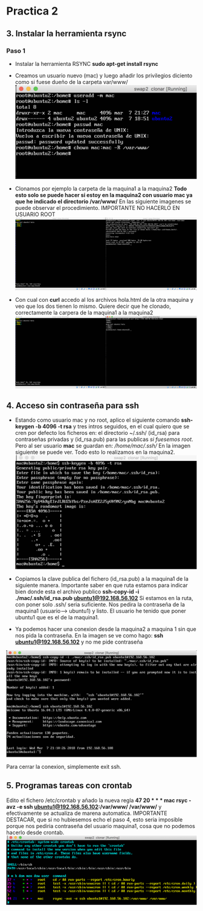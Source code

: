 # Practica 2
## 3. Instalar la herramienta rsync
### Paso 1
+ Instalar la herramienta RSYNC 
**sudo apt-get install rsync**
+ Creamos un usuario nuevo (mac) y luego añadir los privilegios diciento como si fuese dueño de la carpeta var/www/
![img1](https://github.com/miguelUGR/swap1718/blob/master/Practicas/practica2/img1.png)


+ Clonamos por ejemplo la carpeta de la maquina1 a la maquina2
**Todo esto solo se puede hacer si estoy en la maquina2 con usuario mac ya que he indicado el directorio /var/www/**
En las siguiente imagenes se puede observar el procedimiento.
IMPORTANTE NO HACERLO EN USUARIO ROOT
![img2](https://github.com/miguelUGR/swap1718/blob/master/Practicas/practica2/img2.png)

+ Con cual con **curl** accedo al los archivos hola.html de la otra maquina
y veo que los dos tienen lo mismo.
Quiere decir que he clonado, correctamente la carpera de la maquina1 a la maquina2
![img3](https://github.com/miguelUGR/swap1718/blob/master/Practicas/practica2/img3.png)

## 4. Acceso sin contraseña para ssh
+ Estando como usuario mac y no root, aplico el siguiente comando
**ssh-keygen -b 4096 -t rsa**
y tres intros seguidos, en el cual quiero que se cren por defecto los ficheros en:
el directorio ~/.ssh/  (id_rsa) para contraseñas privadas y (id_rsa.pub) para las publicas 
*si fuesemos root*.
Pero al ser usuario **mac** se guardan en: */home/mac/.ssh/*
En la imagen siguiente se puede ver.
Todo esto lo realizamos en la maquina2.
![img4](https://github.com/miguelUGR/swap1718/blob/master/Practicas/practica2/img4.png)

+ Copiamos la clave publica del fichero (id_rsa.pub) a la maquina1 de la siguiente manera.
Importante saber en que ruta estamos para indicar bien donde esta el archivo publico
**ssh-copy-id -i ./mac/.ssh/id_rsa.pub ubuntu1@192.168.56.102**
Si estamos en la ruta, con poner solo .ssh/ seria suficiente.
Nos pedira la contraseña de la maquina1 (usuario--> ubuntu1) y listo.
El usuario he tenido que poner ubuntu1 que es el de la maquina1.
+ Ya podemos hacer una conexion desde la maquina2 a maquina 1 sin que nos pida la 
contraseña.
En la imagen se ve como hago: **ssh ubuntu1@192.168.56.102** y no me pide contraseña

![img5](https://github.com/miguelUGR/swap1718/blob/master/Practicas/practica2/img5.png)

Para cerrar la conexion, simplemente exit ssh.

## 5. Programas tareas con crontab
Edito el fichero /etc/crontab y añado la nueva regla
**47 20 * * * mac  rsyc -avz -e ssh ubuntu1@192.168.56.102:/var/www/ /var/www/**
y efectivamente se actualiza de marena automatica.
IMPORTANTE DESTACAR, que si no hubiesemos echo el paso 4, esto seria imposible porque 
nos pediria contraseña del usuario maquina1, cosa que no podemos hacerlo desde crontab.
![img6](https://github.com/miguelUGR/swap1718/blob/master/Practicas/practica2/img6.png)

